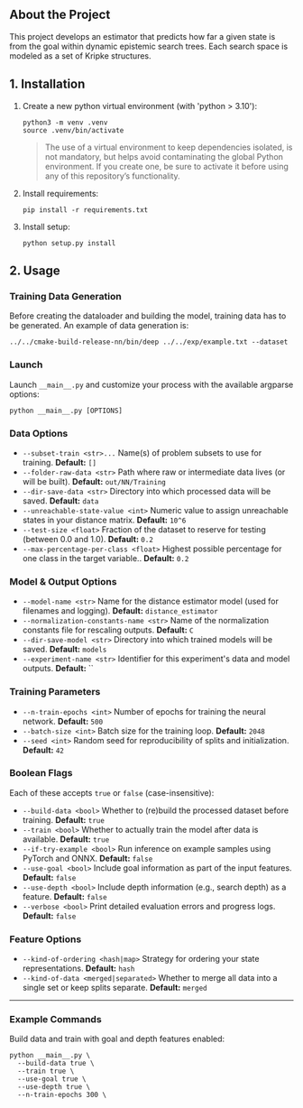
## About the Project
This project develops an estimator that predicts how far a given state is from the goal within dynamic epistemic search
trees. Each search space is modeled as a set of Kripke structures.

## 1. Installation
1. Create a new python virtual environment (with 'python > 3.10'):
   ```
   python3 -m venv .venv
   source .venv/bin/activate
   ```
   > The use of a virtual environment to keep dependencies isolated, is not mandatory, but helps avoid contaminating the global Python environment.
   > If you create one, be sure to activate it before using any of this repository’s functionality.
2. Install requirements:
   ```
   pip install -r requirements.txt
   ```
3. Install setup:
   ```
   python setup.py install
   ```

## 2. Usage

### Training Data Generation
Before creating the dataloader and building the model, training data has to be generated.
An example of data generation is:
```console
../../cmake-build-release-nn/bin/deep ../../exp/example.txt --dataset
```

### Launch
Launch `__main__.py` and customize your process with the available argparse options:

```console
python __main__.py [OPTIONS]
```

### Data Options

* `--subset-train <str>...`
  Name(s) of problem subsets to use for training.
  **Default:** `[]`
* `--folder-raw-data <str>`
  Path where raw or intermediate data lives (or will be built).
  **Default:** `out/NN/Training`
* `--dir-save-data <str>`
  Directory into which processed data will be saved.
  **Default:** `data`
* `--unreachable-state-value <int>`
  Numeric value to assign unreachable states in your distance matrix.
  **Default:** `10^6`
* `--test-size <float>`
  Fraction of the dataset to reserve for testing (between 0.0 and 1.0).
  **Default:** `0.2`
* `--max-percentage-per-class <float>`
  Highest possible percentage for one class in the target variable..
  **Default:** `0.2`

### Model & Output Options

* `--model-name <str>`
  Name for the distance estimator model (used for filenames and logging).
  **Default:** `distance_estimator`
* `--normalization-constants-name <str>`
  Name of the normalization constants file for rescaling outputs.
  **Default:** `C`
* `--dir-save-model <str>`
  Directory into which trained models will be saved.
  **Default:** `models`
* `--experiment-name <str>`
  Identifier for this experiment's data and model outputs.
  **Default:** ``

### Training Parameters

* `--n-train-epochs <int>`
  Number of epochs for training the neural network.
  **Default:** `500`
* `--batch-size <int>`
  Batch size for the training loop.
  **Default:** `2048`
* `--seed <int>`
  Random seed for reproducibility of splits and initialization.
  **Default:** `42`

### Boolean Flags

Each of these accepts `true` or `false` (case-insensitive):

* `--build-data <bool>`
  Whether to (re)build the processed dataset before training.
  **Default:** `true`
* `--train <bool>`
  Whether to actually train the model after data is available.
  **Default:** `true`
* `--if-try-example <bool>`
  Run inference on example samples using PyTorch and ONNX.
  **Default:** `false`
* `--use-goal <bool>`
  Include goal information as part of the input features.
  **Default:** `false`
* `--use-depth <bool>`
  Include depth information (e.g., search depth) as a feature.
  **Default:** `false`
* `--verbose <bool>`
  Print detailed evaluation errors and progress logs.
  **Default:** `false`

### Feature Options

* `--kind-of-ordering <hash|map>`
  Strategy for ordering your state representations.
  **Default:** `hash`
* `--kind-of-data <merged|separated>`
  Whether to merge all data into a single set or keep splits separate.
  **Default:** `merged`

---

### Example Commands

Build data and train with goal and depth features enabled:

```console
python __main__.py \
  --build-data true \
  --train true \
  --use-goal true \
  --use-depth true \
  --n-train-epochs 300 \
```

